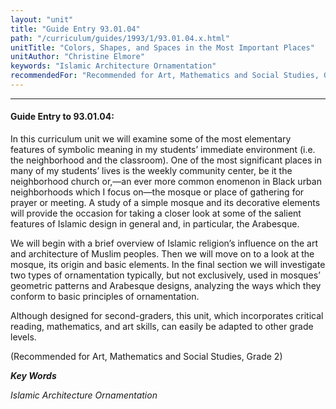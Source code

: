 ```yaml
---
layout: "unit"
title: "Guide Entry 93.01.04"
path: "/curriculum/guides/1993/1/93.01.04.x.html"
unitTitle: "Colors, Shapes, and Spaces in the Most Important Places"
unitAuthor: "Christine Elmore"
keywords: "Islamic Architecture Ornamentation"
recommendedFor: "Recommended for Art, Mathematics and Social Studies, Grade 2"
---
```

<body>
<hr/>
<h4>
Guide Entry to 93.01.04:
</h4>
In this curriculum unit we will examine some of the most elementary features of symbolic meaning in my students’ immediate environment (i.e. the neighborhood and the classroom). One of the most significant places in many of my students’ lives is the weekly community center, be it the neighborhood church or,—an ever more common enomenon in Black urban neighborhoods which I focus on—the mosque or place of gathering for prayer or meeting. A study of a simple mosque and its decorative elements will provide the occasion for taking a closer look at some of the salient features of Islamic design in general and, in particular, the Arabesque.
<p>
We will begin with a brief overview of Islamic religion’s influence on the art and architecture of Muslim peoples. Then we will move on to a look at the mosque, its origin and basic elements. In the final section we will investigate two types of ornamentation typically, but not exclusively, used in mosques’ geometric patterns and Arabesque designs, analyzing the ways which they conform to basic principles of ornamentation.
</p>
<p>
Although designed for second-graders, this unit, which incorporates critical reading, mathematics, and art skills, can easily be adapted to other grade levels.
</p>
<p>
(Recommended for Art, Mathematics and Social Studies, Grade 2)
</p>
<p>
<b>
<i>
Key Words
</i>
</b>
<br/>
</p>
<p>
<i>
Islamic Architecture Ornamentation
</i>
</p>
</body>